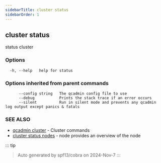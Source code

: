 ```yaml
---
sidebarTitle: cluster status
sidebarOrder: 1
---
```


## cluster status

status cluster

### Options

```
  -h, --help   help for status
```

### Options inherited from parent commands

```
      --config string   The qcadmin config file to use
      --debug           Prints the stack trace if an error occurs
      --silent          Run in silent mode and prevents any qcadmin log output except panics & fatals
```

### SEE ALSO

* [qcadmin cluster](cluster.md)	 - Cluster commands
* [cluster status nodes](cluster_status_nodes.md)	 - node provides an overview of the node

::: tip
>Auto generated by spf13/cobra on 2024-Nov-7
:::